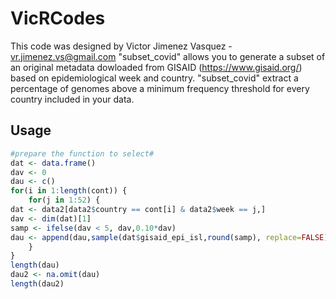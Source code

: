 # VicRCodes 

This code was designed by Victor Jimenez Vasquez - vr.jimenez.vs@gmail.com 
"subset_covid" allows you to generate a subset of an original  metadata dowloaded from GISAID (https://www.gisaid.org/) based on epidemiological week and country. "subset_covid" extract a percentage of genomes above a minimum frequency threshold for every country included in your data. 

## Usage 

```r
#prepare the function to select#
dat <- data.frame()
dav <- 0
dau <- c()
for(i in 1:length(cont)) {
    for(j in 1:52) {
dat <- data2[data2$country == cont[i] & data2$week == j,]
dav <- dim(dat)[1]
samp <- ifelse(dav < 5, dav,0.10*dav)
dau <- append(dau,sample(dat$gisaid_epi_isl,round(samp), replace=FALSE))
    }
}
length(dau)
dau2 <- na.omit(dau)
length(dau2)
```
